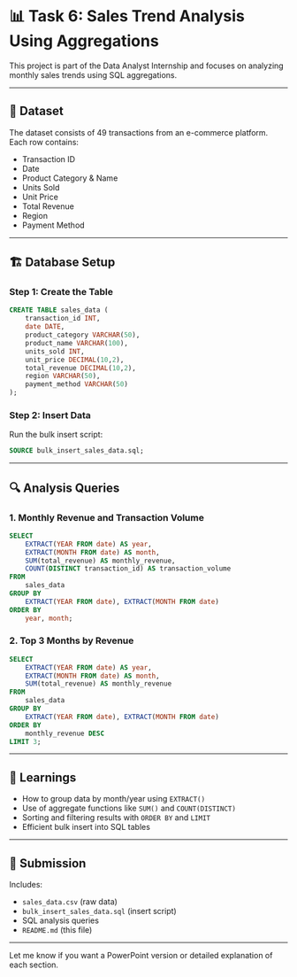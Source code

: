 # 📊 Task 6: Sales Trend Analysis Using Aggregations

This project is part of the Data Analyst Internship and focuses on analyzing monthly sales trends using SQL aggregations.

---

## 📁 Dataset

The dataset consists of 49 transactions from an e-commerce platform. Each row contains:

* Transaction ID
* Date
* Product Category & Name
* Units Sold
* Unit Price
* Total Revenue
* Region
* Payment Method

---

## 🏗️ Database Setup

### Step 1: Create the Table

```sql
CREATE TABLE sales_data (
    transaction_id INT,
    date DATE,
    product_category VARCHAR(50),
    product_name VARCHAR(100),
    units_sold INT,
    unit_price DECIMAL(10,2),
    total_revenue DECIMAL(10,2),
    region VARCHAR(50),
    payment_method VARCHAR(50)
);
```

### Step 2: Insert Data

Run the bulk insert script:

```sql
SOURCE bulk_insert_sales_data.sql;
```

---

## 🔍 Analysis Queries

### 1. Monthly Revenue and Transaction Volume

```sql
SELECT
    EXTRACT(YEAR FROM date) AS year,
    EXTRACT(MONTH FROM date) AS month,
    SUM(total_revenue) AS monthly_revenue,
    COUNT(DISTINCT transaction_id) AS transaction_volume
FROM
    sales_data
GROUP BY
    EXTRACT(YEAR FROM date), EXTRACT(MONTH FROM date)
ORDER BY
    year, month;
```

### 2. Top 3 Months by Revenue

```sql
SELECT
    EXTRACT(YEAR FROM date) AS year,
    EXTRACT(MONTH FROM date) AS month,
    SUM(total_revenue) AS monthly_revenue
FROM
    sales_data
GROUP BY
    EXTRACT(YEAR FROM date), EXTRACT(MONTH FROM date)
ORDER BY
    monthly_revenue DESC
LIMIT 3;
```

---

## 🎯 Learnings

* How to group data by month/year using `EXTRACT()`
* Use of aggregate functions like `SUM()` and `COUNT(DISTINCT)`
* Sorting and filtering results with `ORDER BY` and `LIMIT`
* Efficient bulk insert into SQL tables

---

## 📌 Submission

Includes:

* `sales_data.csv` (raw data)
* `bulk_insert_sales_data.sql` (insert script)
* SQL analysis queries
* `README.md` (this file)

---

Let me know if you want a PowerPoint version or detailed explanation of each section.
